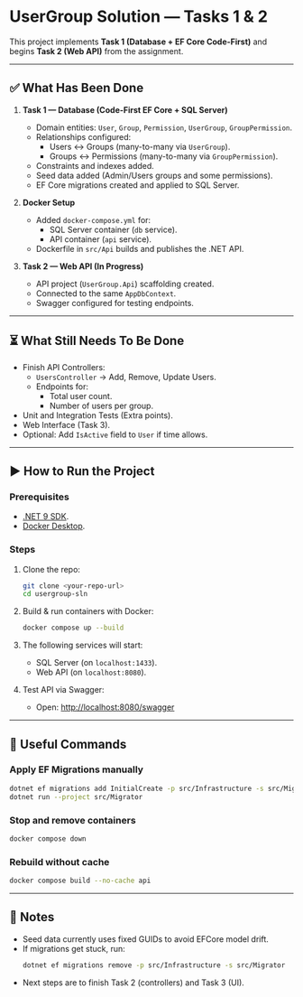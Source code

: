 # UserGroup Solution — Tasks 1 & 2

This project implements **Task 1 (Database + EF Core Code-First)** and begins **Task 2 (Web API)** from the assignment.

---

## ✅ What Has Been Done
1. **Task 1 — Database (Code-First EF Core + SQL Server)**
   - Domain entities: `User`, `Group`, `Permission`, `UserGroup`, `GroupPermission`.
   - Relationships configured:
     - Users ↔ Groups (many-to-many via `UserGroup`).
     - Groups ↔ Permissions (many-to-many via `GroupPermission`).
   - Constraints and indexes added.
   - Seed data added (Admin/Users groups and some permissions).
   - EF Core migrations created and applied to SQL Server.

2. **Docker Setup**
   - Added `docker-compose.yml` for:
     - SQL Server container (`db` service).
     - API container (`api` service).
   - Dockerfile in `src/Api` builds and publishes the .NET API.

3. **Task 2 — Web API (In Progress)**
   - API project (`UserGroup.Api`) scaffolding created.
   - Connected to the same `AppDbContext`.
   - Swagger configured for testing endpoints.

---

## ⏳ What Still Needs To Be Done
- Finish API Controllers:
  - `UsersController` → Add, Remove, Update Users.
  - Endpoints for:
    - Total user count.
    - Number of users per group.
- Unit and Integration Tests (Extra points).
- Web Interface (Task 3).
- Optional: Add `IsActive` field to `User` if time allows.

---

## ▶️ How to Run the Project

### Prerequisites
- [.NET 9 SDK](https://dotnet.microsoft.com/).
- [Docker Desktop](https://www.docker.com/products/docker-desktop/).

### Steps
1. Clone the repo:
   ```bash
   git clone <your-repo-url>
   cd usergroup-sln
   ```

2. Build & run containers with Docker:
   ```bash
   docker compose up --build
   ```

3. The following services will start:
   - SQL Server (on `localhost:1433`).
   - Web API (on `localhost:8080`).

4. Test API via Swagger:
   - Open: [http://localhost:8080/swagger](http://localhost:8080/swagger)

---

## 🔧 Useful Commands

### Apply EF Migrations manually
```bash
dotnet ef migrations add InitialCreate -p src/Infrastructure -s src/Migrator -o Data/Migrations
dotnet run --project src/Migrator
```

### Stop and remove containers
```bash
docker compose down
```

### Rebuild without cache
```bash
docker compose build --no-cache api
```

---

## 📌 Notes
- Seed data currently uses fixed GUIDs to avoid EFCore model drift.
- If migrations get stuck, run:
  ```bash
  dotnet ef migrations remove -p src/Infrastructure -s src/Migrator
  ```
- Next steps are to finish Task 2 (controllers) and Task 3 (UI).
